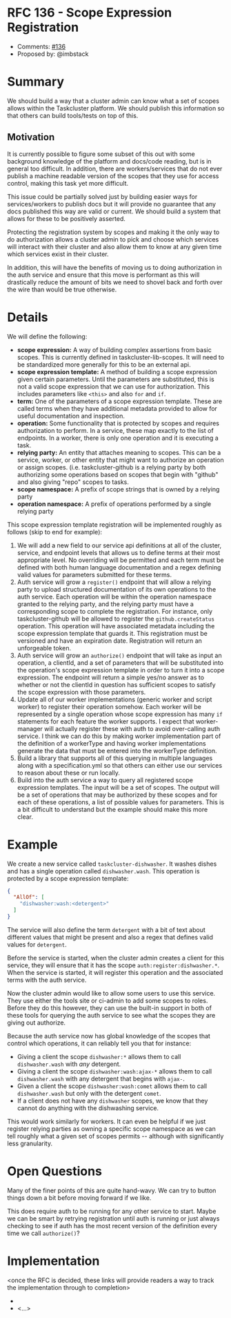 # RFC 136 - Scope Expression Registration
* Comments: [#136](https://api.github.com/repos/taskcluster/taskcluster-rfcs/issues/136)
* Proposed by: @imbstack

# Summary

We should build a way that a cluster admin can know what a set of scopes allows within
the Taskcluster platform. We should publish this information so that others can build tools/tests
on top of this.

## Motivation

It is currently possible to figure some subset of this out with some background knowledge of the
platform and docs/code reading, but is in general too difficult. In addition, there are
workers/services that do not ever publish a machine readable version of the scopes that they use
for access control, making this task yet more difficult.

This issue could be partially solved just by building easier ways for services/workers to publish docs
but it will provide no guarantee that any docs published this way are valid or current. We
should build a system that allows for these to be positively asserted.

Protecting the registration system by scopes and making it the only way to do authorization allows
a cluster admin to pick and choose which services will interact with their cluster and also allow
them to know at any given time which services exist in their cluster.

In addition, this will have the benefits of moving us to doing authorization in the auth service and
ensure that this move is performant as this will drastically reduce the amount of bits we need to
shovel back and forth over the wire than would be true otherwise.

# Details

We will define the following:

* **scope expression:** A way of building complex assertions from basic scopes. This is currently defined
  in taskcluster-lib-scopes. It will need to be standardized more generally for this to be an external api.
* **scope expression template:** A method of building a scope expression given certain parameters. Until
  the parameters are substituted, this is not a valid scope expression that we can use for authorization.
  This includes parameters like `<this>` and also `for` and `if`.
* **term:** One of the parameters of a scope expression template. These are called terms when they have
  additional metadata provided to allow for useful documentation and inspection.
* **operation:** Some functionality that is protected by scopes and requires authorization to perform. In a
  service, these map exactly to the list of endpoints. In a worker, there is only one operation and it is
  executing a task.
* **relying party:** An entity that attaches meaning to scopes. This can be a service, worker, or other entity
  that might want to authorize an operation or assign scopes. (i.e. taskcluster-github
  is a relying party by both authorizing some operations based on scopes that begin with "github" and also giving
  "repo" scopes to tasks.
* **scope namespace:** A prefix of scope strings that is owned by a relying party
* **operation namespace:** A prefix of operations performed by a single relying party

This scope expression template registration will be implemented roughly as follows (skip to end for example):

1. We will add a new field to our service api definitions at all of the cluster, service, and endpoint levels
   that allows us to define terms at their most appropriate level. No overriding will be permitted and each
   term must be defined with both human language documentation and a regex defining valid values for parameters
   submitted for these terms.
1. Auth service will grow a `register()` endpoint that will allow a relying party to upload structured documentation
   of its own operations to the auth service. Each operation will be within the operation namespace granted to the
   relying party, and the relying party must have a corresponding scope to complete the registration.
   For instance, only taskcluster-github will be allowed to register the `github.createStatus` operation.
   This operation will have associated metadata including the scope expression template that guards it.
   This registration must be versioned and have an expiration date. Registration will return an unforgeable token.
1. Auth service will grow an `authorize()` endpoint that will take as input an operation, a clientId, and a set of
   parameters that will be substituted into the operation's scope expression template in order to turn it into a
   scope expression. The endpoint will return a simple yes/no answer as to whether or not the clientId in question
   has sufficient scopes to satisfy the scope expression with those parameters.
1. Update all of our worker implementations (generic worker and script worker) to register their operation somehow.
   Each worker will be represented by a single operation whose scope expression has many `if` statements for each
   feature the worker supports. I expect that worker-manager will actually register these with auth to avoid
   over-calling auth service. I think we can do this by making worker implementation part of the definition of a
   workerType and having worker implementations generate the data that must be entered into the workerType definition.
1. Build a library that supports all of this querying in multiple languages along with a specification.yml so that
   others can either use our services to reason about these or run locally.
1. Build into the auth service a way to query all registered scope expression templates. The input will be a set of
   scopes. The output will be a set of operations that may be authorized by these scopes and for each of these operations,
   a list of possible values for parameters. This is a bit difficult to understand but the example should make this
   more clear.

# Example

We create a new service called `taskcluster-dishwasher`. It washes dishes and has a single operation called
`dishwasher.wash`. This operation is protected by a scope expression template:

```json
{
  "AllOf": [
    "dishwasher:wash:<detergent>"
  ]
}
```

The service will also define the term `detergent` with a bit of text about different values that might
be present and also a regex that defines valid values for `detergent`.

Before the service is started, when the cluster admin creates a client for this service, they will
ensure that it has the scope `auth:register:dishwasher.*`. When the service is started, it will register
this operation and the associated terms with the auth service.

Now the cluster admin would like to allow some users to use this service. They use either the tools site
or ci-admin to add some scopes to roles. Before they do this however, they can use the built-in support
in both of these tools for querying the auth service to see what the scopes they are giving out authorize.

Because the auth service now has global knowledge of the scopes that control which operations, it can reliably
tell you that for instance:

* Giving a client the scope `dishwasher:*` allows them to call `dishwasher.wash` with _any_ detergent.
* Giving a client the scope `dishwasher:wash:ajax-*` allows them to call `dishwasher.wash` with any
  detergent that begins with `ajax-`.
* Given a client the scope `dishwasher:wash:comet` allows them to call `dishwasher.wash` but only with the
  detergent `comet`.
* If a client does not have any `dishwasher` scopes, we know that they cannot do anything with the
  dishwashing service.

This would work similarly for workers. It can even be helpful if we just register relying parties as owning
a specific scope namespace as we can tell roughly what a given set of scopes permits -- although with
significantly less granularity.

# Open Questions

Many of the finer points of this are quite hand-wavy. We can try to button things down a bit before
moving forward if we like.

This does require auth to be running for any other service to start. Maybe we can be smart by retrying
registration until auth is running or just always checking to see if auth has the most recent version
of the definition every time we call `authorize()`?

# Implementation

<once the RFC is decided, these links will provide readers a way to track the
implementation through to completion>

* <link to tracker bug, issue, etc.>
* <...>
